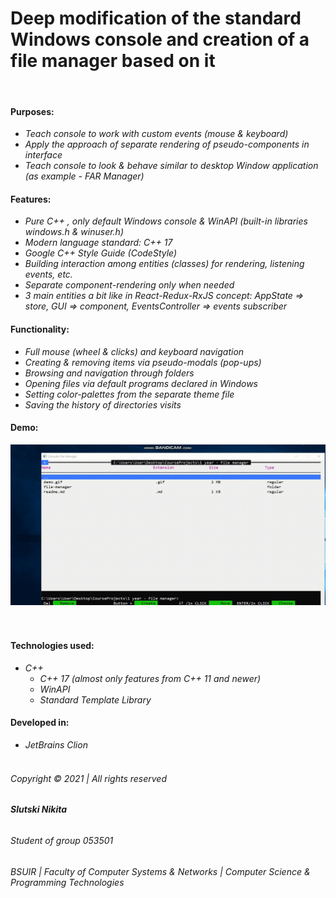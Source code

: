 # Deep modification of the standard Windows console and creation of a file manager based on it

&nbsp;

#### Purposes:

* _Teach console to work with custom events (mouse & keyboard)_
* _Apply the approach of separate rendering of pseudo-components in interface_
* _Teach console to look & behave similar to desktop Window application (as example - FAR Manager)_

#### Features:

* _Pure C++ , only default Windows console & WinAPI (built-in libraries windows.h & winuser.h)_
* _Modern language standard: C++ 17_  
* _Google C++ Style Guide (CodeStyle)_
* _Building interaction among entities (classes) for rendering, listening events, etc._
* _Separate component-rendering only when needed_
* _3 main entities a bit like in React-Redux-RxJS concept: AppState => store, GUI => component, EventsController => events subscriber_

#### Functionality:

* _Full mouse (wheel & clicks) and keyboard navigation_
* _Creating & removing items via pseudo-modals (pop-ups)_
* _Browsing and navigation through folders_
* _Opening files via default programs declared in Windows_
* _Setting color-palettes from the separate theme file_
* _Saving the history of directories visits_

#### Demo:

![alt text](demo.gif "Demonstration")
&nbsp;  
&nbsp;

#### Technologies used:

* _C++_
    * _C++ 17 (almost only features from C++ 11 and newer)_
    * _WinAPI_
    * _Standard Template Library_

#### Developed in:

* _JetBrains Clion_
  &nbsp;  
  &nbsp;  
###### _Copyright © 2021 | All rights reserved_

###### **Slutski Nikita** 

###### _Student of group 053501_

###### _BSUIR | Faculty of Computer Systems & Networks | Computer Science & Programming Technologies_
